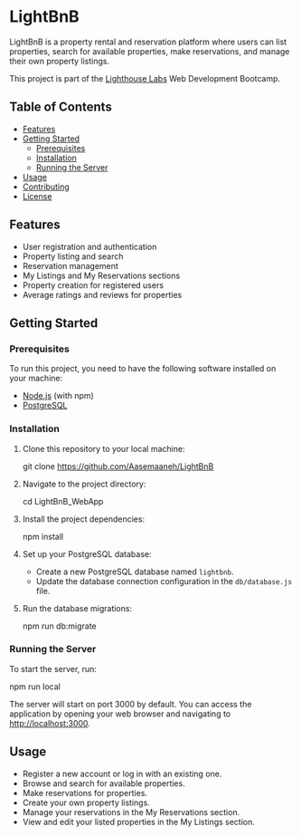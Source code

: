 
# LightBnB

LightBnB is a property rental and reservation platform where users can list properties, search for available properties, make reservations, and manage their own property listings.

This project is part of the [Lighthouse Labs](https://www.lighthouselabs.ca/) Web Development Bootcamp.

## Table of Contents

- [Features](#features)
- [Getting Started](#getting-started)
  - [Prerequisites](#prerequisites)
  - [Installation](#installation)
  - [Running the Server](#running-the-server)
- [Usage](#usage)
- [Contributing](#contributing)
- [License](#license)

## Features

- User registration and authentication
- Property listing and search
- Reservation management
- My Listings and My Reservations sections
- Property creation for registered users
- Average ratings and reviews for properties

## Getting Started

### Prerequisites

To run this project, you need to have the following software installed on your machine:

- [Node.js](https://nodejs.org/) (with npm)
- [PostgreSQL](https://www.postgresql.org/)

### Installation

1. Clone this repository to your local machine:


   git clone https://github.com/Aasemaaneh/LightBnB
   

2. Navigate to the project directory:

   cd LightBnB_WebApp

3. Install the project dependencies:

   
   npm install
   

4. Set up your PostgreSQL database:

   - Create a new PostgreSQL database named `lightbnb`.
   - Update the database connection configuration in the `db/database.js` file.

5. Run the database migrations:


   npm run db:migrate


### Running the Server

To start the server, run:

npm run local


The server will start on port 3000 by default. You can access the application by opening your web browser and navigating to [http://localhost:3000](http://localhost:3000).

## Usage

- Register a new account or log in with an existing one.
- Browse and search for available properties.
- Make reservations for properties.
- Create your own property listings.
- Manage your reservations in the My Reservations section.
- View and edit your listed properties in the My Listings section.

